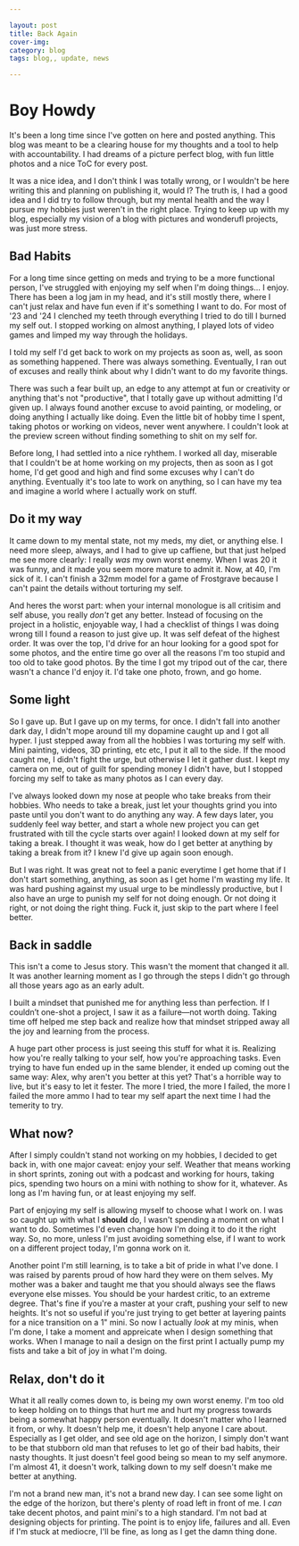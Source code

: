 ```yaml
---

layout: post
title: Back Again
cover-img:
category: blog
tags: blog,, update, news

---
```


# Boy Howdy

It's been a long time since I've gotten on here and posted anything. This blog was meant to be a clearing house for my thoughts and a tool to help with accountability. I had dreams of a picture perfect blog, with fun little photos and a nice ToC for every post. 

It was a nice idea, and I don't think I was totally wrong, or I wouldn't be here writing this and planning on publishing it, would I? The truth is, I had a good idea and I did try to follow through, but my mental health and the way I pursue my hobbies just weren't in the right place. Trying to keep up with my blog, especially my vision of a blog with pictures and wonderufl projects, was just more stress. 

## Bad Habits

For a long time since getting on meds and trying to be a more functional person, I've struggled with enjoying my self when I'm doing things... I enjoy. There has been a log jam in my head, and it's still mostly there, where I can't just relax and have fun even if it's something I want to do. For most of '23 and '24 I clenched my teeth through everything I tried to do till I burned my self out. I stopped working on almost anything, I played lots of video games and limped my way through the holidays.

I told my self I'd get back to work on my projects as soon as, well, as soon as something happened. There was always something. Eventually, I ran out of excuses and really think about why I didn't want to do my favorite things. 

There was such a fear built up, an edge to any attempt at fun or creativity or anything that's not "productive", that I totally gave up without admitting I'd given up. I always found another excuse to avoid painting, or modeling, or doing anything I actually like doing. Even the little bit of hobby time I spent, taking photos or working on videos, never went anywhere. I couldn't look at the preview screen without finding something to shit on my self for. 

Before long, I had settled into a nice ryhthem. I worked all day, miserable that I couldn't be at home working on my projects, then as soon as I got home, I'd get good and high and find some excuses why I can't do anything. Eventually it's too late to work on anything, so I can have my tea and imagine a world where I actually work on stuff. 

## Do it my way

It came down to my mental state, not my meds, my diet, or anything else. I need more sleep, always, and I had to give up caffiene, but that just helped me see more clearly: I really *was* my own worst enemy. When I was 20 it was funny, and it made you seem more mature to admit it. Now, at 40, I'm sick of it. I can't finish a 32mm model for a game of Frostgrave because I can't paint the details without torturing my self.

And heres the worst part: when your internal monologue is all critisim and self abuse, you really *don't* get any better. Instead of focusing on the project in a holistic, enjoyable way, I had a checklist of things I was doing wrong till I found a reason to just give up. It was self defeat of the highest order. It was over the top, I'd drive for an hour looking for a good spot for some photos, and the entire time go over all the reasons I'm too stupid and too old to take good photos. By the time I got my tripod out of the car, there wasn't a chance I'd enjoy it. I'd take one photo, frown, and go home. 

## Some light

So I gave up. But I gave up on my terms, for once. I didn't fall into another dark day, I didn't mope around till my dopamine caught up and I got all hyper. I just stepped away from all the hobbies I was torturing my self with. Mini painting, videos, 3D printing, etc etc, I put it all to the side. If the mood caught me, I didn't fight the urge, but otherwise I let it gather dust. I kept my camera on me, out of guilt for spending money I didn't have, but I stopped forcing my self to take as many photos as I can every day. 

I've always looked down my nose at people who take breaks from their hobbies. Who needs to take a break, just let your thoughts grind you into paste until you don't want to do anything any way. A few days later, you suddenly feel way better, and start a whole new project you can get frustrated with till the cycle starts over again! I looked down at my self for taking a break. I thought it was weak, how do I get better at anything by taking a break from it? I knew I'd give up again soon enough.

But I was right. It was great not to feel a panic everytime I get home that if I don't start something, anything, as soon as I get home I'm wasting my life. It was hard pushing against my usual urge to be mindlessly productive, but I also have an urge to punish my self for not doing enough. Or not doing it right, or not doing the right thing. Fuck it, just skip to the part where I feel better.

## Back in saddle

This isn't a come to Jesus story. This wasn't the moment that changed it all. It was another learning moment as I go through the steps I didn't go through all those years ago as an early adult.

I built a mindset that punished me for anything less than perfection. If I couldn’t one-shot a project, I saw it as a failure—not worth doing. Taking time off helped me step back and realize how that mindset stripped away all the joy and learning from the process.

A huge part other process is just seeing this stuff for what it is. Realizing how you're really talking to your self, how you're approaching tasks. Even trying to have fun ended up in the same blender, it ended up coming out the same way: Alex, why aren't you better at this yet? That's a horrible way to live, but it's easy to let it fester. The more I tried, the more I failed, the more I failed the more ammo I had to tear my self apart the next time I had the temerity to try.

## What now?

After I simply couldn't stand not working on my hobbies, I decided to get back in, with one major caveat: enjoy your self. Weather that means working in short sprints, zoning out with a podcast and working for hours, taking pics, spending two hours on a  mini with nothing to show for it, whatever. As long as I'm having fun, or at least enjoying my self.

Part of enjoying my self is allowing myself to choose what I work on. I was so caught up with what I **should** do, I wasn't spending a moment on what I want to do. Sometimes I'd even change how I'm doing it to do it the right way. So, no more, unless I'm just avoiding something else, if I want to work on a different project today, I'm gonna work on it. 

Another point I'm still learning, is to take a bit of pride in what I've done. I was raised by parents proud of how hard they were on them selves. My mother was a baker and taught me that you should always see the flaws everyone else misses. You should be your hardest critic, to an extreme degree. That's fine if you're a master at your craft, pushing your self to new heights. It's not so useful if you're just trying to get better at layering paints for a nice transition on a 1" mini. So now I actually *look* at my minis, when I'm done, I take a moment and appreicate when I design something that works. When I manage to nail a design on the first print I actually pump my fists and take a bit of joy in what I'm doing.



## Relax, don't do it

What it all really comes down to, is being my own worst enemy. I'm too old to keep holding on to things that hurt me and hurt my progress towards being a somewhat happy person eventually. It doesn't matter who I learned it from, or why. It doesn't help me, it doesn't help anyone I care about. Especially as I get older, and see old age on the horizon, I simply don't want to be that stubborn old man that refuses to let go of their bad habits, their nasty thoughts. It just doesn't feel good being so mean to my self anymore. I'm almost 41, it doesn't work, talking down to my self doesn't make me better at anything.

I'm not a brand new man, it's not a brand new day. I can see some light on the edge of the horizon, but there's plenty of road left in front of me. I *can* take decent photos, and paint mini's to a high standard. I'm not bad at designing objects for printing. The point is to enjoy life, failures and all. Even if I'm stuck at mediocre, I'll be fine, as long as I get the damn thing done. 
